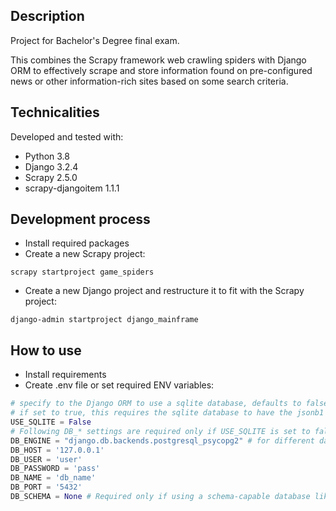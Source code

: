## Description
Project for Bachelor's Degree final exam.

This combines the Scrapy framework web crawling spiders with Django ORM to effectively scrape and store information 
found on pre-configured news or other information-rich sites based on some search criteria.

## Technicalities
Developed and tested with:
-  Python 3.8
-  Django 3.2.4
-  Scrapy 2.5.0
-  scrapy-djangoitem 1.1.1

## Development process
- Install required packages
- Create a new Scrapy project:
```angular2html
scrapy startproject game_spiders
```
- Create a new Django project and restructure it to fit with the Scrapy project:
```angular2html
django-admin startproject django_mainframe
```

## How to use
- Install requirements
- Create .env file or set required ENV variables:
```python
# specify to the Django ORM to use a sqlite database, defaults to false; 
# if set to true, this requires the sqlite database to have the jsonb1 update/patch
USE_SQLITE = False 
# Following DB_* settings are required only if USE_SQLITE is set to false
DB_ENGINE = "django.db.backends.postgresql_psycopg2" # for different databases, see https://docs.djangoproject.com/en/3.2/ref/settings/#engine
DB_HOST = '127.0.0.1' 
DB_USER = 'user'
DB_PASSWORD = 'pass'
DB_NAME = 'db_name'
DB_PORT = '5432'
DB_SCHEMA = None # Required only if using a schema-capable database like PostgreSQL, and schema is not public
```
